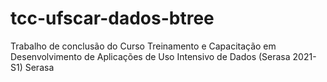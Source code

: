 # tcc-ufscar-dados-btree
Trabalho de conclusão do Curso Treinamento e Capacitação em Desenvolvimento de Aplicações de Uso Intensivo de Dados (Serasa 2021-S1) Serasa
